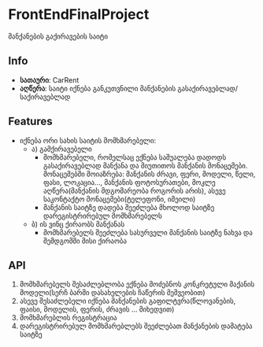 # FrontEndFinalProject

მანქანების გაქირავების საიტი 

## Info

- <b>სათაური</b>: CarRent
- <b>აღწერა</b>: საიტი იქნება განკუთვნილი მანქანების გასაქირავებლად/საქირავებლად

## Features

 - იქნება ორი სახის საიტის მომხმარებელი: 
    - ა) გამქირავებელი
        - მომხმარებელი, რომელსაც ექნება საშუალება დადოდს გასაქირავებლად მანქანა და მიუთითოს მანქანის მონაცემები.
             მონაცემებში მოიაზრება: მანქანის ძრავი, ფერი, მოდელი, წელი, ფასი, ლოკაცია..., მანქანის ფოტოსურათები, მოკლე აღწერა(მანქანის მდგომარეობა როგორის არის),
                                    ასევე საკონტაქტო მონაცემები(ტელეფონი, იმეილი)
        - მანქანის საიტზე დადება შეეძლება მხოლოდ საიტზე დარეგისტრირებულ მომხმარებელს
    - ბ) ის ვინც ქირაობს მანქანას
        - მომხმარებელს შეეძლება სასურველი მანქანის საიტზე ნახვა და შემდგომში მისი ქირაობა

## API

1) მომხმარებელს შესაძლებლობა ექნება მოძებნოს კონკრეტული მაქანის მოდელი(სერჩ ბარში დასახელების ჩაწერის მეშვეობით)
2) ასევე შესაძლებელი იქნება მანქანების გაფილტვრა(წლოვანების, ფაისი, მოდელის, ფერის, ძრავის ... მიხედვით)
3) მომხმარებლის რეგისტრაცია 
4) დარეგისტრირებულ მომხმარებლებს შეეძლებათ მანქანების დამატება საიტზე

